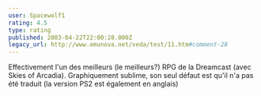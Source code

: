```yaml
---
user: Spacewolf1
rating: 4.5
type: rating
published: 2003-04-22T22:00:28.000Z
legacy_url: http://www.emunova.net/veda/test/11.htm#comment-28
---
```

Effectivement l'un des meilleurs (le meilleurs?) RPG de la Dreamcast (avec Skies of Arcadia). Graphiquement sublime, son seul défaut est qu'il n'a pas été traduit (la version PS2 est également en anglais)
